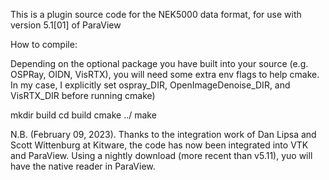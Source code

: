 This is a plugin source code for the NEK5000 data format, for use with version 5.1[01] of ParaView

How to compile:

  Depending on the optional package you have built into your source (e.g. OSPRay, OIDN,
  VisRTX), you will need some extra env flags to help cmake. In my case, I explicitly set ospray_DIR,
  OpenImageDenoise_DIR, and VisRTX_DIR before running cmake)

  mkdir build
  cd build
  cmake ../
  make

N.B. (February 09, 2023). Thanks to the integration work of Dan Lipsa and Scott Wittenburg at Kitware, the code has now been integrated into VTK and ParaView. Using a nightly download (more recent than v5.11), yuo will have the native reader in ParaView.
